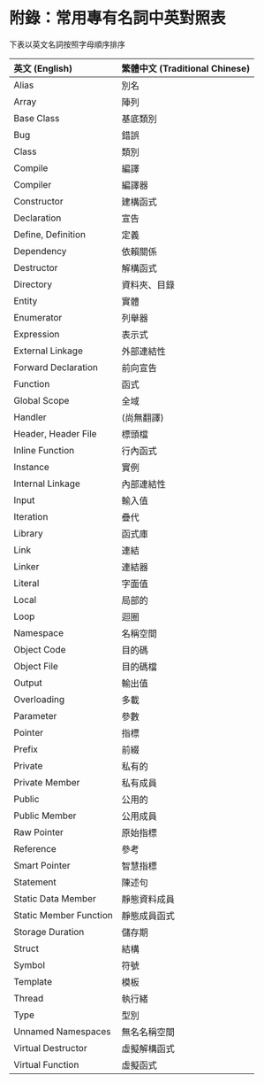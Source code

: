 # 附錄：常用專有名詞中英對照表

下表以英文名詞按照字母順序排序

| 英文 (English) | 繁體中文 (Traditional Chinese) |
| :------------- | :------------- |
| Alias | 別名 |
| Array | 陣列 |
| Base Class | 基底類別 |
| Bug | 錯誤 |
| Class | 類別 |
| Compile | 編譯 |
| Compiler | 編譯器 |
| Constructor | 建構函式 |
| Declaration | 宣告 |
| Define, Definition | 定義 |
| Dependency | 依賴關係 |
| Destructor | 解構函式 |
| Directory | 資料夾、目錄 |
| Entity | 實體 |
| Enumerator | 列舉器 |
| Expression | 表示式 |
| External Linkage | 外部連結性 |
| Forward Declaration | 前向宣告 |
| Function | 函式 |
| Global Scope | 全域 |
| Handler | (尚無翻譯) |
| Header, Header File | 標頭檔 |
| Inline Function | 行內函式 |
| Instance | 實例 |
| Internal Linkage | 內部連結性 |
| Input | 輸入值 |
| Iteration | 疊代 |
| Library | 函式庫 |
| Link | 連結 |
| Linker | 連結器 |
| Literal | 字面值 |
| Local | 局部的 |
| Loop | 迴圈 |
| Namespace | 名稱空間 |
| Object Code | 目的碼 |
| Object File | 目的碼檔 |
| Output | 輸出值 |
| Overloading | 多載 |
| Parameter | 參數 |
| Pointer | 指標 |
| Prefix | 前綴 |
| Private | 私有的 |
| Private Member | 私有成員 |
| Public | 公用的 |
| Public Member | 公用成員 |
| Raw Pointer | 原始指標 |
| Reference | 參考 |
| Smart Pointer | 智慧指標 |
| Statement | 陳述句 |
| Static Data Member | 靜態資料成員 |
| Static Member Function | 靜態成員函式 |
| Storage Duration | 儲存期 |
| Struct | 結構 |
| Symbol | 符號 |
| Template | 模板 |
| Thread | 執行緒 |
| Type | 型別 |
| Unnamed Namespaces | 無名名稱空間 |
| Virtual Destructor | 虛擬解構函式 |
| Virtual Function | 虛擬函式 |
